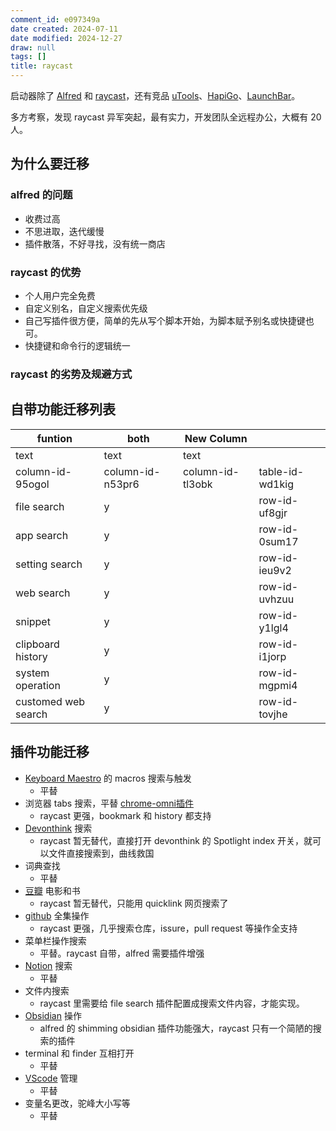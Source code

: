 ```yaml
---
comment_id: e097349a
date created: 2024-07-11
date modified: 2024-12-27
draw: null
tags: []
title: raycast
---
```

启动器除了 [Alfred](Alfred) 和 [raycast](raycast.md)，还有竞品 [uTools](uTools)、[HapiGo](HapiGo)、[LaunchBar](LaunchBar)。

多方考察，发现 raycast 异军突起，最有实力，开发团队全远程办公，大概有 20 人。

## 为什么要迁移

### alfred 的问题

- 收费过高
- 不思进取，迭代缓慢
- 插件散落，不好寻找，没有统一商店

### raycast 的优势

- 个人用户完全免费
- 自定义别名，自定义搜索优先级
- 自己写插件很方便，简单的先从写个脚本开始，为脚本赋予别名或快捷键也可。
- 快捷键和命令行的逻辑统一

### raycast 的劣势及规避方式

## 自带功能迁移列表

| funtion | both | New Column | |
| ------------------- | ---------------- | ---------------- | --------------- |
| text | text | text | |
| column-id-95ogol | column-id-n53pr6 | column-id-tl3obk | table-id-wd1kig |
| file search | y | | row-id-uf8gjr |
| app search | y | | row-id-0sum17 |
| setting search | y | | row-id-ieu9v2 |
| web search | y | | row-id-uvhzuu |
| snippet | y | | row-id-y1lgl4 |
| clipboard history | y | | row-id-i1jorp |
| system operation | y | | row-id-mgpmi4 |
| customed web search | y | | row-id-tovjhe |

## 插件功能迁移

- [Keyboard Maestro](Keyboard%20Maestro) 的 macros 搜索与触发
	- 平替
- 浏览器 tabs 搜索，平替 [chrome-omni插件](chrome-omni插件)
	- raycast 更强，bookmark 和 history 都支持
- [Devonthink](Devonthink) 搜索
	- raycast 暂无替代，直接打开 devonthink 的 Spotlight index 开关，就可以文件直接搜索到，曲线救国
- 词典查找
	- 平替
- [豆瓣](豆瓣) 电影和书
	- raycast 暂无替代，只能用 quicklink 网页搜索了
- [github](github.md) 全集操作
	- raycast 更强，几乎搜索仓库，issure，pull request 等操作全支持
- 菜单栏操作搜索
	- 平替。raycast 自带，alfred 需要插件增强
- [Notion](Notion.md) 搜索
	- 平替
- 文件内搜索
	- raycast 里需要给 file search 插件配置成搜索文件内容，才能实现。
- [Obsidian](Obsidian.md) 操作
	- alfred 的 shimming obsidian 插件功能强大，raycast 只有一个简陋的搜索的插件
- terminal 和 finder 互相打开
	- 平替
- [VScode](VScode.md) 管理
	- 平替
- 变量名更改，驼峰大小写等
	- 平替

